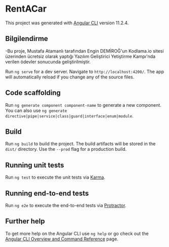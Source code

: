 # RentACar

This project was generated with [Angular CLI](https://github.com/angular/angular-cli) version 11.2.4.

## Bilgilendirme

-Bu proje, Mustafa Atamanlı tarafından Engin DEMİROĞ'un Kodlama.io sitesi üzerinden ücretsiz olarak yaptığı Yazılım Geliştirici Yetiştirme Kampı'nda verilen ödevler sonucunda geliştirilmiştir.



Run `ng serve` for a dev server. Navigate to `http://localhost:4200/`. The app will automatically reload if you change any of the source files.

## Code scaffolding

Run `ng generate component component-name` to generate a new component. You can also use `ng generate directive|pipe|service|class|guard|interface|enum|module`.

## Build

Run `ng build` to build the project. The build artifacts will be stored in the `dist/` directory. Use the `--prod` flag for a production build.

## Running unit tests

Run `ng test` to execute the unit tests via [Karma](https://karma-runner.github.io).

## Running end-to-end tests

Run `ng e2e` to execute the end-to-end tests via [Protractor](http://www.protractortest.org/).

## Further help

To get more help on the Angular CLI use `ng help` or go check out the [Angular CLI Overview and Command Reference](https://angular.io/cli) page.
